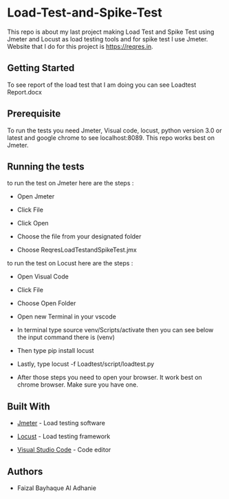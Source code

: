 # Load-Test-and-Spike-Test

This repo is about my last project making Load Test and Spike Test using Jmeter and Locust as load testing tools and for spike test I use Jmeter. Website that I do for this project is https://reqres.in.

## Getting Started

To see report of the load test that I am doing you can see Loadtest Report.docx 

## Prerequisite

To run the tests you need Jmeter, Visual code, locust, python version 3.0 or latest and google chrome to see localhost:8089. This repo works best on Jmeter.

## Running the tests
to run the test on Jmeter here are the steps :

* Open Jmeter

* Click File

* Click Open

* Choose the file from your designated folder 

* Choose ReqresLoadTestandSpikeTest.jmx

to run the test on Locust here are the steps :

* Open Visual Code

* Click File

* Choose Open Folder

* Open new Terminal in your vscode

* In terminal type source venv/Scripts/activate then you can see below the input command there is (venv)

* Then type pip install locust

* Lastly, type locust -f Loadtest/script/loadtest.py

* After those steps you need to open your browser. It work best on chrome browser. Make sure you have one.

## Built With

* [Jmeter](https://katalon.com/) - Load testing software

* [Locust](https://locust.io/) - Load testing framework

* [Visual Studio Code](https://code.visualstudio.com/) - Code editor

## Authors

* Faizal Bayhaque Al Adhanie
